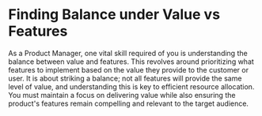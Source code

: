 # Finding Balance under Value vs Features

As a Product Manager, one vital skill required of you is understanding the balance between value and features. This revolves around prioritizing what features to implement based on the value they provide to the customer or user. It is about striking a balance; not all features will provide the same level of value, and understanding this is key to efficient resource allocation. You must maintain a focus on delivering value while also ensuring the product's features remain compelling and relevant to the target audience.